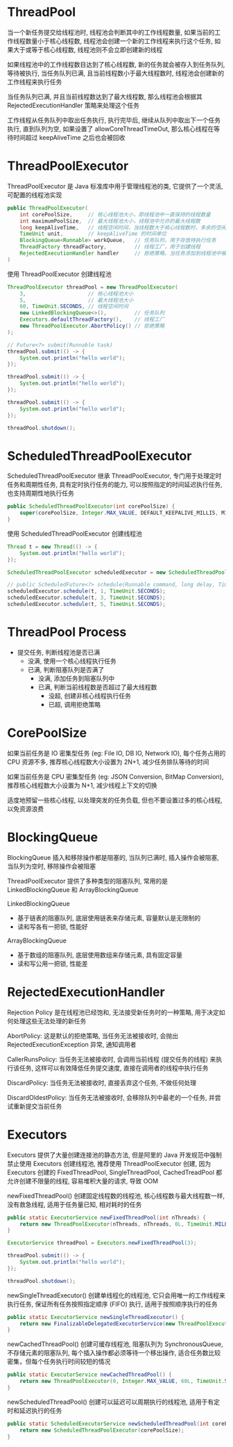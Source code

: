 # ThreadPool

当一个新任务提交给线程池时, 线程池会判断其中的工作线程数量, 如果当前的工作线程数量小于核心线程数, 线程池会创建一个新的工作线程来执行这个任务, 如果大于或等于核心线程数, 线程池则不会立即创建新的线程

如果线程池中的工作线程数目达到了核心线程数, 新的任务就会被存入到任务队列, 等待被执行, 当任务队列已满, 且当前线程数小于最大线程数时, 线程池会创建新的工作线程来执行任务

当任务队列已满, 并且当前线程数达到了最大线程数, 那么线程池会根据其 RejectedExecutionHandler 策略来处理这个任务

工作线程从任务队列中取出任务执行, 执行完毕后, 继续从队列中取出下一个任务执行, 直到队列为空, 如果设置了 allowCoreThreadTimeOut, 那么核心线程在等待时间超过 keepAliveTime 之后也会被回收

# ThreadPoolExecutor

ThreadPoolExecutor 是 Java 标准库中用于管理线程池的类, 它提供了一个灵活, 可配置的线程池实现

```java
public ThreadPoolExecutor(
    int corePoolSize,     // 核心线程池大小，即线程池中一直保持的线程数量
    int maximumPoolSize,  // 最大线程池大小，线程池中允许的最大线程数
    long keepAliveTime,   // 线程空闲时间，当线程数大于核心线程数时，多余的空闲线程会在指定时间内被终止
    TimeUnit unit,        // keepAliveTime 的时间单位
    BlockingQueue<Runnable> workQueue,   // 任务队列，用于存放待执行任务
    ThreadFactory threadFactory,         // 线程工厂，用于创建线程
    RejectedExecutionHandler handler     // 拒绝策略，当任务添加到线程池中被拒绝时的处理策略
)
```

使用 ThreadPoolExecutor 创建线程池

```java
ThreadPoolExecutor threadPool = new ThreadPoolExecutor(
    3,                    // 核心线程池大小
    5,                    // 最大线程池大小
    60, TimeUnit.SECONDS, // 线程空闲时间
    new LinkedBlockingQueue<>(),         // 任务队列
    Executors.defaultThreadFactory(),    // 线程工厂
    new ThreadPoolExecutor.AbortPolicy() // 拒绝策略
);

// Future<?> submit(Runnable task)
threadPool.submit(() -> {
    System.out.println("hello world");
});

threadPool.submit(() -> {
    System.out.println("hello world");
});

threadPool.submit(() -> {
    System.out.println("hello world");
});

threadPool.shutdown();
```

# ScheduledThreadPoolExecutor

ScheduledThreadPoolExecutor 继承 ThreadPoolExecutor, 专门用于处理定时任务和周期性任务, 具有定时执行任务的能力, 可以按照指定的时间延迟执行任务, 也支持周期性地执行任务

```java
public ScheduledThreadPoolExecutor(int corePoolSize) {
    super(corePoolSize, Integer.MAX_VALUE, DEFAULT_KEEPALIVE_MILLIS, MILLISECONDS, new DelayedWorkQueue());
}
```

使用 ScheduledThreadPoolExecutor 创建线程池

```java
Thread t = new Thread(() -> {
    System.out.println("hello world");
});

ScheduledThreadPoolExecutor scheduledExecutor = new ScheduledThreadPoolExecutor(3);

// public ScheduledFuture<?> schedule(Runnable command, long delay, TimeUnit unit);
scheduledExecutor.schedule(t, 1, TimeUnit.SECONDS);
scheduledExecutor.schedule(t, 3, TimeUnit.SECONDS);
scheduledExecutor.schedule(t, 5, TimeUnit.SECONDS);
```

# ThreadPool Process

- 提交任务, 判断线程池是否已满
  - 没满, 使用一个核心线程执行任务
  - 已满, 判断阻塞队列是否满了
    - 没满, 添加任务到阻塞队列中
    - 已满, 判断当前线程数是否超过了最大线程数
      - 没超, 创建非核心线程执行任务
      - 已超, 调用拒绝策略

# CorePoolSize

如果当前任务是 IO 密集型任务 (eg: File IO, DB IO, Network IO), 每个任务占用的 CPU 资源不多, 推荐核心线程数大小设置为 2N+1, 减少任务排队等待的时间

如果当前任务是 CPU 密集型任务 (eg: JSON Conversion, BitMap Conversion), 推荐核心线程数大小设置为 N+1, 减少线程上下文的切换

适度地预留一些核心线程, 以处理突发的任务负载, 但也不要设置过多的核心线程, 以免资源浪费

# BlockingQueue

BlockingQueue 插入和移除操作都是阻塞的, 当队列已满时, 插入操作会被阻塞, 当队列为空时, 移除操作会被阻塞

ThreadPoolExecutor 提供了多种类型的阻塞队列, 常用的是 LinkedBlockingQueue 和 ArrayBlockingQueue

LinkedBlockingQueue

- 基于链表的阻塞队列, 底层使用链表来存储元素, 容量默认是无限制的
- 读和写各有一把锁, 性能好

ArrayBlockingQueue

- 基于数组的阻塞队列, 底层使用数组来存储元素, 具有固定容量
- 读和写公用一把锁, 性能差

# RejectedExecutionHandler

Rejection Policy 是在线程池已经饱和, 无法接受新任务时的一种策略, 用于决定如何处理这些无法处理的新任务

AbortPolicy: 这是默认的拒绝策略, 当任务无法被接收时, 会抛出 RejectedExecutionException 异常, 通知调用者

CallerRunsPolicy: 当任务无法被接收时, 会调用当前线程 (提交任务的线程) 来执行该任务, 这样可以有效降低任务提交速度, 直接在调用者的线程中执行任务

DiscardPolicy: 当任务无法被接收时, 直接丢弃这个任务, 不做任何处理

DiscardOldestPolicy: 当任务无法被接收时, 会移除队列中最老的一个任务, 并尝试重新提交当前任务

# Executors

Executors 提供了大量创建连接池的静态方法, 但是阿里的 Java 开发规范中强制禁止使用 Executors 创建线程池, 推荐使用 ThreadPoolExecutor 创建, 因为 Executors 创建的 FixedThreadPool, SingleThreadPool, CachedTreadPool 都允许创建不限量的线程, 容易堆积大量的请求, 导致 OOM

newFixedThreadPool() 创建固定线程数的线程池, 核心线程数与最大线程数一样, 没有救急线程, 适用于任务量已知, 相对耗时的任务

```java
public static ExecutorService newFixedThreadPool(int nThreads) {
    return new ThreadPoolExecutor(nThreads, nThreads, 0L, TimeUnit.MILLISECONDS, new LinkedBlockingQueue<Runnable>());
}
```

```java
ExecutorService threadPool = Executors.newFixedThreadPool(3);

threadPool.submit(() -> {
    System.out.println("hello world");
});

threadPool.shutdown();
```

newSingleThreadExecutor() 创建单线程化的线程池, 它只会用唯一的工作线程来执行任务, 保证所有任务按照指定顺序 (FIFO) 执行, 适用于按照顺序执行的任务

```java
public static ExecutorService newSingleThreadExecutor() {
    return new FinalizableDelegatedExecutorService(new ThreadPoolExecutor(1, 1, 0L, TimeUnit.MILLISECONDS, new LinkedBlockingQueue<Runnable>()));
}
```

newCachedThreadPool() 创建可缓存线程池, 阻塞队列为 SynchronousQueue, 不存储元素的阻塞队列, 每个插入操作都必须等待一个移出操作, 适合任务数比较密集，但每个任务执行时间较短的情况

```java
public static ExecutorService newCachedThreadPool() {
    return new ThreadPoolExecutor(0, Integer.MAX_VALUE, 60L, TimeUnit.SECONDS, new SynchronousQueue<Runnable>());
}
```

newScheduledThreadPool() 创建可以延迟可以周期执行的线程池, 适用于有定时和延迟执行的任务

```java
public static ScheduledExecutorService newScheduledThreadPool(int corePoolSize) {
    return new ScheduledThreadPoolExecutor(corePoolSize);
}
```


